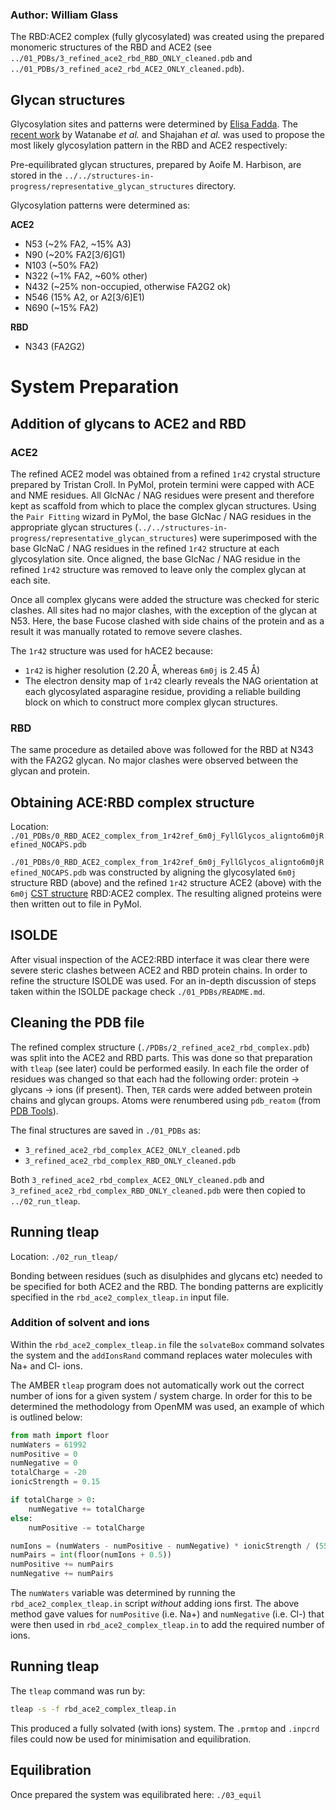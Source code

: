 ### Author: William Glass

The RBD:ACE2 complex (fully glycosylated) was created using the prepared monomeric structures of the RBD and ACE2 (see `../01_PDBs/3_refined_ace2_rbd_RBD_ONLY_cleaned.pdb` and `../01_PDBs/3_refined_ace2_rbd_ACE2_ONLY_cleaned.pdb`).

## Glycan structures

Glycosylation sites and patterns were determined by [Elisa Fadda](https://www.maynoothuniversity.ie/people/elisa-fadda). The [recent work](https://science.sciencemag.org/content/early/2020/05/01/science.abb9983) by Watanabe *et al.* and Shajahan *et al.* was used to propose the most likely glycosylation pattern in the RBD and ACE2 respectively:

Pre-equilibrated glycan structures, prepared by Aoife M. Harbison, are stored in the `../../structures-in-progress/representative_glycan_structures` directory.

Glycosylation patterns were determined as:

**ACE2**
* N53 (~2% FA2, ~15% A3)
* N90 (~20% FA2[3/6]G1)
* N103 (~50% FA2)
* N322 (~1% FA2, ~60% other)
* N432 (~25% non-occupied, otherwise FA2G2 ok)
* N546 (15% A2, or A2[3/6]E1)
* N690 (~15% FA2)

**RBD**
* N343 (FA2G2)
# System Preparation

## Addition of glycans to ACE2 and RBD
### ACE2
The refined ACE2 model was obtained from a refined `1r42` crystal structure prepared by Tristan Croll. In PyMol, protein termini were capped with ACE and NME residues. All GlcNAc / NAG residues were present and therefore kept as scaffold from which to place the complex glycan structures. Using the `Pair Fitting` wizard in PyMol, the base GlcNac / NAG residues in the appropriate glycan structures (`../../structures-in-progress/representative_glycan_structures`) were superimposed with the base GlcNaC / NAG residues in the refined `1r42` structure at each glycosylation site. Once aligned, the base GlcNac / NAG residue in the refined `1r42` structure was removed to leave only the complex glycan at each site.

Once all complex glycans were added the structure was checked for steric clashes. All sites had no major clashes, with the exception of the glycan at N53. Here, the base Fucose clashed with side chains of the protein and as a result it was manually rotated to remove severe clashes.

The `1r42` structure was used for hACE2 because:
* `1r42` is higher resolution (2.20 Å, whereas `6m0j` is 2.45 Å)
* The electron density map of `1r42` clearly reveals the NAG orientation at each glycosylated asparagine residue, providing a reliable building block on which to construct more complex glycan structures.

### RBD
The same procedure as detailed above was followed for the RBD at N343 with the FA2G2 glycan. No major clashes were observed between the glycan and protein.
## Obtaining ACE:RBD complex structure

Location: `./01_PDBs/0_RBD_ACE2_complex_from_1r42ref_6m0j_FyllGlycos_alignto6m0jRefined_NOCAPS.pdb`

`./01_PDBs/0_RBD_ACE2_complex_from_1r42ref_6m0j_FyllGlycos_alignto6m0jRefined_NOCAPS.pdb` was constructed by aligning the glycosylated `6m0j` structure RBD (above) and the refined `1r42` structure ACE2 (above) with the `6m0j` [CST structure](https://github.com/thorn-lab/coronavirus_structural_task_force/tree/master/pdb/surface_glycoprotein/SARS-CoV-2/6m0j) RBD:ACE2 complex. The resulting aligned proteins were then written out to file in PyMol.
## ISOLDE

After visual inspection of the ACE2:RBD interface it was clear there were severe steric clashes between ACE2 and RBD protein chains. In order to refine the structure ISOLDE was used. For an in-depth discussion of steps taken within the ISOLDE package check `./01_PDBs/README.md`.

## Cleaning the PDB file

The refined complex structure (`./PDBs/2_refined_ace2_rbd_complex.pdb`) was split into the ACE2 and RBD parts. This was done so that preparation with `tleap` (see later) could be performed easily. In each file the order of residues was changed so that each had the following order: protein -> glycans -> ions (if present). Then, `TER` cards were added between protein chains and glycan groups. Atoms were renumbered using `pdb_reatom` (from [PDB Tools](http://www.bonvinlab.org/pdb-tools/)).

The final structures are saved in `./01_PDBs` as:

* `3_refined_ace2_rbd_complex_ACE2_ONLY_cleaned.pdb`
* `3_refined_ace2_rbd_complex_RBD_ONLY_cleaned.pdb` 


Both `3_refined_ace2_rbd_complex_ACE2_ONLY_cleaned.pdb` and `3_refined_ace2_rbd_complex_RBD_ONLY_cleaned.pdb` were then copied to `../02_run_tleap`.

## Running tleap

Location: `./02_run_tleap/`

Bonding between residues (such as disulphides and glycans etc) needed to be specified for both ACE2 and the RBD. The bonding patterns are explicitly specified in the `rbd_ace2_complex_tleap.in` input file. 
### Addition of solvent and ions

Within the `rbd_ace2_complex_tleap.in` file the `solvateBox` command solvates the system and the `addIonsRand` command replaces water molecules with Na+ and Cl- ions. 

The AMBER `tleap` program does not automatically work out the correct number of ions for a given system / system charge. In order for this to be determined the methodology from OpenMM was used, an example of which is outlined below:

```python
from math import floor
numWaters = 61992
numPositive = 0
numNegative = 0 
totalCharge = -20
ionicStrength = 0.15

if totalCharge > 0:
    numNegative += totalCharge
else:
    numPositive -= totalCharge

numIons = (numWaters - numPositive - numNegative) * ionicStrength / (55.4)  # Pure water is about 55.4 molar (depending on temperature)
numPairs = int(floor(numIons + 0.5))
numPositive += numPairs
numNegative += numPairs
```

The `numWaters` variable was determined by running the `rbd_ace2_complex_tleap.in` script *without* adding ions first. The above method gave values for `numPositive` (i.e. Na+) and `numNegative` (i.e. Cl-) that were then used in `rbd_ace2_complex_tleap.in` to add the required number of ions.
## Running tleap

The `tleap` command was run by: 

```bash
tleap -s -f rbd_ace2_complex_tleap.in
```

This produced a fully solvated (with ions) system. The `.prmtop` and `.inpcrd` files could now be used for minimisation and equilibration.
## Equilibration

Once prepared the system was equilibrated here: `./03_equil`